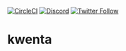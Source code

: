 [![CircleCI](https://circleci.com/gh/Synthetixio/kwenta.svg?style=svg&circle-token=a7b659ab9be9c733a93aa7a4a78dbcc75ed9aef5)](https://circleci.com/gh/Synthetixio/kwenta) [![Discord](https://img.shields.io/discord/413890591840272394.svg?color=768AD4&label=discord&logo=https%3A%2F%2Fdiscordapp.com%2Fassets%2F8c9701b98ad4372b58f13fd9f65f966e.svg)](https://discordapp.com/channels/413890591840272394/)
[![Twitter Follow](https://img.shields.io/twitter/follow/kwenta_io.svg?label=kwenta_io&style=social)](https://twitter.com/kwenta_io)

# kwenta
